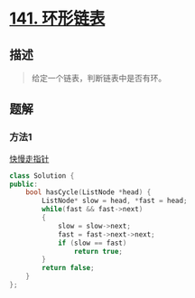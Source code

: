 # [141. 环形链表](https://leetcode-cn.com/problems/linked-list-cycle/)

## 描述
> 给定一个链表，判断链表中是否有环。

## 题解

### 方法1

[快慢走指针](https://blog.csdn.net/sinat_35261315/article/details/79205157#)

```c++
class Solution {
public:
    bool hasCycle(ListNode *head) {
        ListNode* slow = head, *fast = head;
        while(fast && fast->next)
        {
            slow = slow->next;
            fast = fast->next->next;
            if (slow == fast) 
                return true;
        }
        return false;
    }
};
```